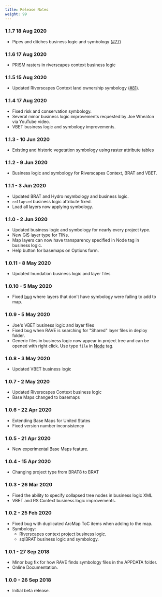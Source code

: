 ```yaml
---
title: Release Notes
weight: 99
---
```


### 1.1.7 18 Aug 2020

* Pipes and ditches business logic and symbology ([#77](https://github.com/Riverscapes/RaveAddIn/issues/77))
### 1.1.6 17 Aug 2020

* PRISM rasters in riverscapes context business logic

### 1.1.5 15 Aug 2020

* Updated Riverscapes Context land ownership symbology ([#81](https://github.com/Riverscapes/RaveAddIn/pull/81)).

### 1.1.4 17 Aug 2020

* Fixed risk and conservation symbology.
* Several minor business logic improvements requested by Joe Wheaton via YouTube video.
* VBET business logic and symbology improvements.

### 1.1.3 - 10 Jun 2020

* Existing and historic vegetation symbology using raster attribute tables 

### 1.1.2 - 9 Jun 2020

* Business logic and symbology for Riverscapes Context, BRAT and VBET.

### 1.1.1 - 3 Jun 2020

* Updated BRAT and Hydro nsymbology and business logic.
* `collapsed` business logic attribute fixed.
* Load all layers now applying symbology. 

### 1.1.0 - 2 Jun 2020

* Updated business logic and symbology for nearly every project type.
* New GIS layer type for TINs.
* Map layers can now have transparency specified in Node tag in business logic.
* Help button for basemaps on Options form.

### 1.0.11 - 8 May 2020

* Updated Inundation business logic and layer files

### 1.0.10 - 5 May 2020

* Fixed [bug](https://github.com/Riverscapes/RaveAddIn/issues/24) where layers that don't have symbology were failing to add to map.

### 1.0.9 - 5 May 2020

* Joe's VBET business logic and layer files
* Fixed bug when RAVE is searching for "Shared" layer files in deploy folder.
* Generic files in business logic now appear in project tree and can be opened with right click. Use type `file` in [Node](http://rave.riverscapes.xyz/business-logic.html#node) tag.

### 1.0.8 - 3 May 2020

* Updated VBET business logic

### 1.0.7 - 2 May 2020

* Updated Riverscapes Context business logic
* Base Maps changed to basemaps

### 1.0.6 - 22 Apr 2020

* Extending Base Maps for United States
* Fixed version number inconsistency

### 1.0.5 - 21 Apr 2020

* New experimental Base Maps feature.

### 1.0.4 - 15 Apr 2020

* Changing project type from BRAT8 to BRAT

### 1.0.3 - 26 Mar 2020

* Fixed the ability to specify collapsed tree nodes in business logic XML
* VBET and RS Context business logic improvements.

### 1.0.2 - 25 Feb 2020

* Fixed bug with duplicated ArcMap ToC items when adding to the map.
* Symbology:
  * Riverscapes context project business logic.
  * sqlBRAT business logic and symbology.

### 1.0.1 - 27 Sep 2018

* Minor bug fix for how RAVE finds symbology files in the APPDATA folder.
* Online Documentation.

### 1.0.0 - 26 Sep 2018

* Initial beta release.
